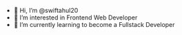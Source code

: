 - 👋 Hi, I’m @swiftahul20
- 👀 I’m interested in Frontend Web Developer
- 🌱 I’m currently learning to become a Fullstack Developer


<!---
swiftahul20/swiftahul20 is a ✨ special ✨ repository because its `README.md` (this file) appears on your GitHub profile.
You can click the Preview link to take a look at your changes.
--->
